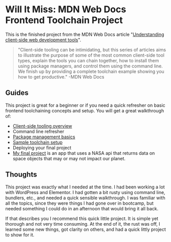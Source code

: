 # Will It Miss: MDN Web Docs Frontend Toolchain Project
This is the finished project from the MDN Web Docs article "[Understanding client-side web development tools](https://developer.mozilla.org/en-US/docs/Learn/Tools_and_testing/Understanding_client-side_tools)".
>"Client-side tooling can be intimidating, but this series of articles aims to illustrate the purpose of some of the most common client-side tool types, explain the tools you can chain together,
how to install them using package managers, and control them using the command line. We finish up by providing a complete toolchain example showing you how to get productive."
 >-MDN Web Docs
## Guides
This project is great for a beginner or if you need a quick refresher on basic frontend toolchaining concepts and setup. 
You will get a great walkthrough of:
* [Client-side tooling overview](https://developer.mozilla.org/en-US/docs/Learn/Tools_and_testing/Understanding_client-side_tools/Overview)
* Command line refresher
* [Package management basics](https://developer.mozilla.org/en-US/docs/Learn/Tools_and_testing/Understanding_client-side_tools/Package_management)
* [Sample toolchain setup](https://developer.mozilla.org/en-US/docs/Learn/Tools_and_testing/Understanding_client-side_tools/Introducing_complete_toolchain) 
* Deploying your final project
* [My final project](https://infallible-engelbart-f292f8.netlify.app/) is an app that uses a NASA api that returns data on space objects that may or may not impact our planet.
## Thoughts
This project was exactly what I needed at the time.  I had been working a lot with WordPress and Elementor.  I had gotten a bit rusty using command line, bundlers, etc., and needed a quick sensible walkthrough.
I was familiar with all the topics, since they were things I had gone over in bootcamp, but needed something I could do in an afternoon that would bring it all back.

If that describes you I recommend this quick little project.  It is simple yet thorough and not very time consuming.
At the end of it, the rust was off, I learned some new things, got clarity on others, and had a quick littly project to show for it.
